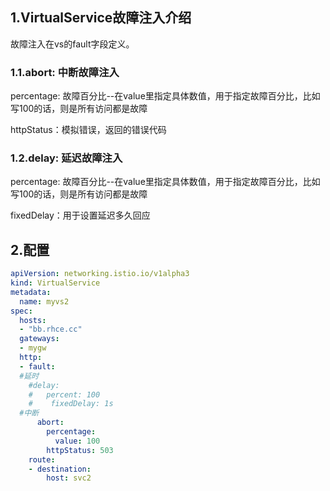 ## 1.VirtualService故障注入介绍

故障注入在vs的fault字段定义。

### 1.1.abort: 中断故障注入

percentage: 故障百分比--在value里指定具体数值，用于指定故障百分比，比如写100的话，则是所有访问都是故障

httpStatus：模拟错误，返回的错误代码

### 1.2.delay: 延迟故障注入

percentage: 故障百分比--在value里指定具体数值，用于指定故障百分比，比如写100的话，则是所有访问都是故障

fixedDelay：用于设置延迟多久回应

## 2.配置

```yaml
apiVersion: networking.istio.io/v1alpha3
kind: VirtualService
metadata:
  name: myvs2
spec:
  hosts:
  - "bb.rhce.cc"
  gateways:
  - mygw
  http:
  - fault:
  #延时
    #delay: 
    #   percent: 100
    #    fixedDelay: 1s
  #中断
      abort:
        percentage:
          value: 100
        httpStatus: 503
    route:
    - destination:
        host: svc2
